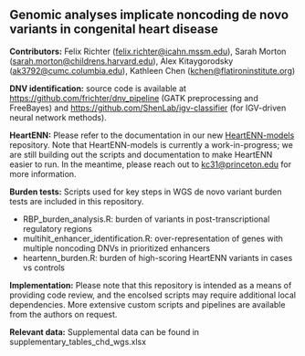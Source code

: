 ## Genomic analyses implicate noncoding de novo variants in congenital heart disease

**Contributors:** Felix Richter (felix.richter@icahn.mssm.edu), Sarah Morton (sarah.morton@childrens.harvard.edu), Alex Kitaygorodsky (ak3792@cumc.columbia.edu), Kathleen Chen (kchen@flatironinstitute.org)

**DNV identification:** source code is available at https://github.com/frichter/dnv_pipeline (GATK preprocessing and FreeBayes) and https://github.com/ShenLab/igv-classifier (for IGV-driven neural network methods).

**HeartENN:** Please refer to the documentation in our new [HeartENN-models](https://github.com/FunctionLab/HeartENN-models) repository. Note that HeartENN-models is currently a work-in-progress; we are still building out the scripts and documentation to make HeartENN easier to run. In the meantime, please reach out to kc31@princeton.edu for more information.  

**Burden tests:** Scripts used for key steps in WGS de novo variant burden tests are included in this repository.
- RBP_burden_analysis.R: burden of variants in post-transcriptional regulatory regions
- multihit_enhancer_identification.R: over-representation of genes with multiple noncoding DNVs in prioritized enhancers
- heartenn_burden.R: burden of high-scoring HeartENN variants in cases vs controls

**Implementation:** Please note that this repository is intended as a means of providing code review, and the encolsed scripts may require additional local dependencies. More extensive custom scripts and pipelines are available from the authors on request.

**Relevant data:** Supplemental data can be found in supplementary_tables_chd_wgs.xlsx

